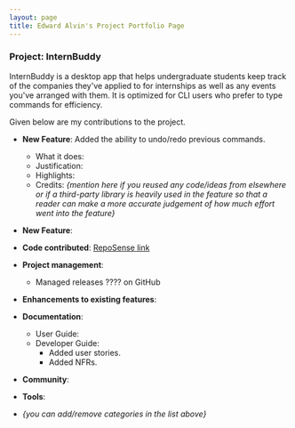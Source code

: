 ```yaml
---
layout: page
title: Edward Alvin's Project Portfolio Page
---
```


### Project: InternBuddy

InternBuddy is a desktop app that helps undergraduate students keep track of the companies they've
applied to for internships as well as any events you've arranged with them. It is optimized for 
CLI users who prefer to type commands for efficiency.

Given below are my contributions to the project.

* **New Feature**: Added the ability to undo/redo previous commands.
  * What it does: 
  * Justification: 
  * Highlights: 
  * Credits: *{mention here if you reused any code/ideas from elsewhere or if a third-party library is heavily used in the feature so that a reader can make a more accurate judgement of how much effort went into the feature}*

* **New Feature**:

* **Code contributed**: [RepoSense link]()

* **Project management**:
  * Managed releases ???? on GitHub

* **Enhancements to existing features**:

* **Documentation**:
  * User Guide:
  * Developer Guide:
    * Added user stories.
    * Added NFRs.

* **Community**:

* **Tools**:

* _{you can add/remove categories in the list above}_